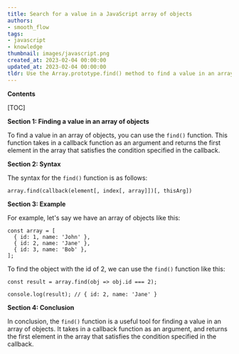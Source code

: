```yaml
---
title: Search for a value in a JavaScript array of objects
authors:
- smooth_flow
tags:
- javascript
- knowledge
thumbnail: images/javascript.png
created_at: 2023-02-04 00:00:00
updated_at: 2023-02-04 00:00:00
tldr: Use the Array.prototype.find() method to find a value in an array of objects.
---
```


**Contents**

[TOC]

**Section 1: Finding a value in an array of objects**

To find a value in an array of objects, you can use the `find()` function. This function takes in a callback function as an argument and returns the first element in the array that satisfies the condition specified in the callback.

**Section 2: Syntax**

The syntax for the `find()` function is as follows:

`array.find(callback(element[, index[, array]])[, thisArg])`

**Section 3: Example**

For example, let's say we have an array of objects like this:

```
const array = [
  { id: 1, name: 'John' },
  { id: 2, name: 'Jane' },
  { id: 3, name: 'Bob' },
];
```

To find the object with the id of 2, we can use the `find()` function like this:

```
const result = array.find(obj => obj.id === 2);

console.log(result); // { id: 2, name: 'Jane' }
```

**Section 4: Conclusion**

In conclusion, the `find()` function is a useful tool for finding a value in an array of objects. It takes in a callback function as an argument, and returns the first element in the array that satisfies the condition specified in the callback.
